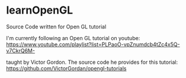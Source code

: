 # learnOpenGL
Source Code written for Open GL tutorial

I'm currently following an Open GL tutorial on youtube: 
https://www.youtube.com/playlist?list=PLPaoO-vpZnumdcb4tZc4x5Q-v7CkrQ6M-

taught by Victor Gordon. The source code he provides for this tutorial: 
https://github.com/VictorGordan/opengl-tutorials
